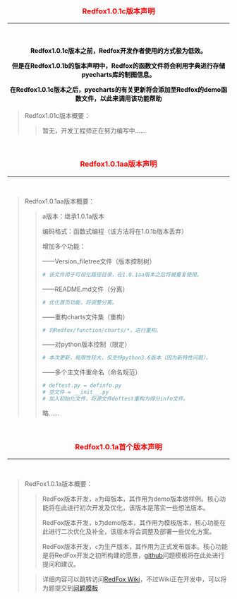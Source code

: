 

<h3 align="center"><font color="red">Redfox1.0.1c版本声明</font></h3><hr>

<br>

<h4 align="center">
    <font color=#000000>
    <p>Redfox1.0.1c版本之前，Redfox开发作者使用的方式极为低效。</p>
    <p>但是在Redfox1.0.1b的版本声明中，Redfox的函数文件将会利用字典进行存储pyecharts库的制图信息。</p>
    <p>在Redfox1.0.1c版本之后，pyecharts的有关更新将会添加至Redfox的demo函数文件，以此来调用该功能帮助</p>
	</font>
</h4>

> Redfox1.01c版本概要：
>
> > 暂无，开发工程师正在努力编写中……

<br>

<h3 align="center"><font color="red">Redfox1.0.1aa版本声明</font></h3><hr>

<br>

> Redfox1.0.1aa版本概要：
>
> > a版本：继承1.0.1a版本
> >
> > 编码格式：函数式编程（该方法将在1.0.1b版本丢弃）
> >
> > 增加多个功能：
> >
> > ——Version_filetree文件（版本控制树）
> >
> > ```python
> > # 该文件用于可视化路径目录，在1.0.1aa版本之后将被重复使用。
> > ```
> >
> > ——README.md文件（分离）
> >
> > ```python
> > # 优化首页功能，将调整分离。
> > ```
> >
> > ——重构charts文件集（重构）
> >
> > ```python
> > # 将Redfox/function/charts/*，进行重构。
> > ```
> >
> > ——对python版本控制（限定）
> >
> > ```python
> > # 本次更新，局限性较大，仅支持python3.6版本（因为新特性问题）。
> > ```
> >
> > ——多个主文件重命名（命名规范）
> >
> > ```python
> > # deftest.py = definfo.py
> > # 空文件 = __init__.py
> > # 加入初始化文件，将源文件deftest重构为得分info文件。
> > ```
> >
> > 略……



<br>

<h3 align="center"><font color="red">Redfox1.0.1a首个版本声明</font></h3><hr>

<br>

> RedFox1.0.1a版本概要：
>
> > RedFox版本开发，`a`为母版本，其作用为demo版本做样例。核心功能将在此进行初次开发及优化，该版本是落实一些想法版本。
> >
> > RedFox版本开发，`b`为demo版本，其作用为模板版本，核心功能在此进行二次优化及补全，该版本将会调整及部署一些优化方案。
> >
> > RedFox版本开发，`c`为生产版本，其作用为正式发布版本。核心功能是将RedFox开发之初所构建的愿景，[github](https://github.com/haitanghuadeng/Redfox/issues)问题模板将在此处进行提问和建议。
>
> > 详细内容可以跳转访问[RedFox Wiki](https://github.com/haitanghuadeng/Redfox/wiki)，不过Wiki正在开发中，可以将为题提交到[问题模板](https://github.com/haitanghuadeng/Redfox/issues)

<br>



